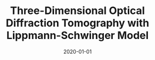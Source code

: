 ---
title: "Three-Dimensional Optical Diffraction Tomography with Lippmann-Schwinger Model"
collection: publications
permalink: /publication/2020-01-01-Three-Dimensional-Optical-Diffraction-Tomography-with-Lippmann-Schwinger-Model
category: 'journal'
date: 2020-01-01
venue: 'IEEE Transactions on Computational Imaging'
paperurl: 'https://doi.org/10.1109/TCI.2020.2969070'
citation: ' Pham T.-a.,  E. Soubies,  A. Ayoub,  J. Lim,  D. Psaltis,  M. Unser, &quot;Three-Dimensional Optical Diffraction Tomography with Lippmann-Schwinger Model.&quot; <i>IEEE Transactions on Computational Imaging</i>, 6, 727--738, 2020.'
---